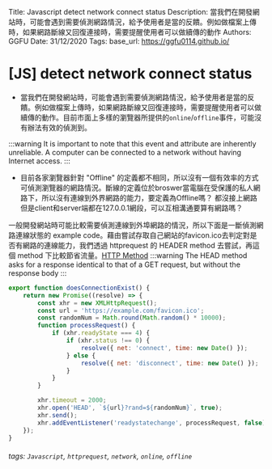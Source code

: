 Title: Javascript detect network connect status
Description: 當我們在開發網站時，可能會遇到需要偵測網路情況，給予使用者是當的反饋。例如做檔案上傳時，如果網路斷線又回復連接時，需要提醒使用者可以做續傳的動作
Authors: GGFU
Date: 31/12/2020
Tags: 
base_url: https://ggfu0114.github.io/


# [JS] detect network connect status
- 當我們在開發網站時，可能會遇到需要偵測網路情況，給予使用者是當的反饋。例如做檔案上傳時，如果網路斷線又回復連接時，需要提醒使用者可以做續傳的動作。目前市面上多樣的瀏覽器所提供的`online`/`offline`事件，可能沒有辦法有效的偵測到。

:::warning
It is important to note that this event and attribute are inherently unreliable. A computer can be connected to a network without having Internet access.
:::

- 目前各家瀏覽器針對 "Offline" 的定義都不相同，所以沒有一個有效率的方式可偵測瀏覽器的網路情況。斷線的定義位於broswer當電腦在受保護的私人網路下，所以沒有連線到外界網路的能力，要定義為Offline嗎？ 都沒接上網路但是client和server端都在127.0.0.1網段，可以互相溝通要算有網路嗎？

一般開發網站時可能比較需要偵測連線到外埠網路的情況，所以下面是一斷偵測網路連線狀態的 example code。藉由嘗試存取自己網站的favicon.ico去判定對是否有網路的連線能力，我們透過 httprequest 的 HEADER method 去嘗試，再這個 method 下比較節省流量。[HTTP Method](https://developer.mozilla.org/en-US/docs/Web/HTTP/Methods)
:::warning
The HEAD method asks for a response identical to that of a GET request, but without the response body
:::

```javascript
export function doesConnectionExist() {
    return new Promise((resolve) => {
        const xhr = new XMLHttpRequest();
        const url = 'https://example.com/favicon.ico';
        const randomNum = Math.round(Math.random() * 10000);
        function processRequest() {
            if (xhr.readyState === 4) {
                if (xhr.status !== 0) {
                    resolve({ net: 'connect', time: new Date() });
                } else {
                    resolve({ net: 'disconnect', time: new Date() });
                }
            }
        }

        xhr.timeout = 2000;
        xhr.open('HEAD', `${url}?rand=${randomNum}`, true);
        xhr.send();
        xhr.addEventListener('readystatechange', processRequest, false);
    });
}
```


###### tags: `Javascript`, `httprequest`, `network`, `online`, `offline`